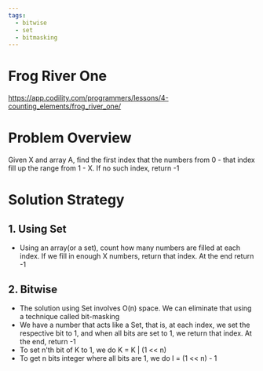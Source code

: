 ```yaml
---
tags:
  - bitwise
  - set
  - bitmasking
---
```

# Frog River One
https://app.codility.com/programmers/lessons/4-counting_elements/frog_river_one/
# Problem Overview
Given X and array A, find the first index that the numbers from 0 - that index fill up the range from 1 - X. If no such index, return -1

# Solution Strategy
## 1. Using Set
* Using an array(or a set), count how many numbers are filled at each index. If we fill in enough X numbers, return that index. At the end return -1

## 2. Bitwise
* The solution using Set involves O(n) space. We can eliminate that using a technique called bit-masking
* We have a number that acts like a Set, that is, at each index, we set the respective bit to 1, and when all bits are set to 1, we return that index. At the end, return -1
* To set n'th bit of K to 1, we do K = K | (1 << n)
* To get n bits integer where all bits are 1, we do I = (1 << n) - 1
